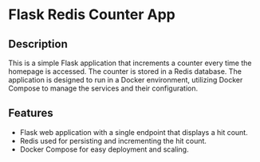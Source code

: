 # Flask Redis Counter App

## Description

This is a simple Flask application that increments a counter every time the homepage is accessed. The counter is stored in a Redis database. The application is designed to run in a Docker environment, utilizing Docker Compose to manage the services and their configuration.

## Features

- Flask web application with a single endpoint that displays a hit count.
- Redis used for persisting and incrementing the hit count.
- Docker Compose for easy deployment and scaling.


